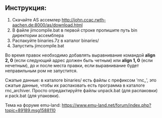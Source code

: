 ## Инструкция: 
1. Скачайте AS ассемлер http://john.ccac.rwth-aachen.de:8000/as/download.html 
2. В файле jimcompile.bat в первой строке пропишите путь bin директории ассемблера 
3. Распакуйте binaries.7z в каталог binaries/
4. Запустить jimcompile.bat

Во время правок необходимо добавлять выравнивание командой **align 2, 0** (если следующий адрес должен быть четным) или **align 1, 0** (если нечетным), до и после места правки, если выравнивание будет неправильным ром не запустится.

Сжатые данные: в каталоге binaries/ есть файлы с префиксом 'rnc_', это сжатые данные, чтобы их распаковать есть программа в каталоге rnc_archiver. Просто отредактируйте файлы unpack.bat (для распаковки) и pack.bat (для упаковки).

Тема на форуме emu-land: https://www.emu-land.net/forum/index.php?topic=89189.msg1588110
